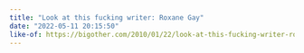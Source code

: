 ```yaml
---
title: "Look at this fucking writer: Roxane Gay"
date: "2022-05-11 20:15:50"
like-of: https://bigother.com/2010/01/22/look-at-this-fucking-writer-roxane-gay/
---
```

